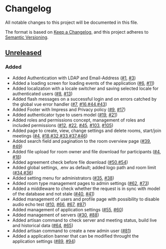 # Changelog
All notable changes to this project will be documented in this file.

The format is based on [Keep a Changelog](https://keepachangelog.com/en/1.0.0/),
and this project adheres to [Semantic Versioning](https://semver.org/spec/v2.0.0.html).

## [Unreleased]
### Added
- Added Authentication with LDAP and Email-Address ([#1], [#3])
- Added a loading screen for loading events of the application ([#6], [#11])
- Added localization with a locale switcher and saving selected locale for authenticated users ([#8], [#13])
- Added flash messages on a successful login and on errors catched by the global vue error handler ([#7], [#16],[#44],[#43])
- Added Footer with Impress and Privacy policy ([#9], [#17])
- Added authenticator type to users model ([#19], [#21])
- Added roles and permissions concept, management of roles and included permissions ([#12], [#22], [#45], [#103], [#105])
- Added page to create, view, change settings and delete rooms, start/join meetings ([#4], [#18],[#32],[#33],[#37],[#46])
- Added search field and pagination to the room overview page  ([#39], [#49])
- Added file upload for room owner and file download for participants ([#4], [#18])
- Added agreement check before file download ([#50],[#54])
- Added global settings, .env as default; added logo path and room limit ([#34],[#36])
- Added setting menu for administrators ([#35], [#38])
- Added room type management pages to admin settings ([#62], [#73])
- Added a middleware to check whether the request is in sync with model of the database and not stale ([#40], [#41])
- Added management of users and profile page with possibility to disable audio echo test ([#10], [#66], [#67], [#87])
- Added management of application settings ([#55], [#60])
- Added management of servers ([#30], [#88])
- Added artisan command to check server and meeting status, build live and historical data ([#64], [#65])
- Added artisan command to create a new admin user ([#81])
- Added a application banner that can be modified throught the application settings ([#89], [#94])

[#1]: https://github.com/THM-Health/PILOS/issues/1
[#3]: https://github.com/THM-Health/PILOS/pull/3
[#4]: https://github.com/THM-Health/PILOS/issues/4
[#6]: https://github.com/THM-Health/PILOS/issues/6
[#7]: https://github.com/THM-Health/PILOS/issues/7
[#8]: https://github.com/THM-Health/PILOS/issues/8
[#9]: https://github.com/THM-Health/PILOS/issues/9
[#10]: https://github.com/THM-Health/PILOS/issues/10
[#11]: https://github.com/THM-Health/PILOS/pull/11
[#12]: https://github.com/THM-Health/PILOS/issues/12
[#13]: https://github.com/THM-Health/PILOS/pull/13
[#16]: https://github.com/THM-Health/PILOS/pull/16
[#17]: https://github.com/THM-Health/PILOS/pull/17
[#18]: https://github.com/THM-Health/PILOS/pull/18
[#19]: https://github.com/THM-Health/PILOS/issues/19
[#21]: https://github.com/THM-Health/PILOS/pull/21
[#22]: https://github.com/THM-Health/PILOS/pull/22
[#30]: https://github.com/THM-Health/PILOS/issues/30
[#32]: https://github.com/THM-Health/PILOS/issues/32
[#33]: https://github.com/THM-Health/PILOS/pull/33
[#34]: https://github.com/THM-Health/PILOS/issues/34
[#35]: https://github.com/THM-Health/PILOS/pull/35
[#36]: https://github.com/THM-Health/PILOS/pull/36
[#37]: https://github.com/THM-Health/PILOS/issues/37
[#38]: https://github.com/THM-Health/PILOS/issues/38
[#39]: https://github.com/THM-Health/PILOS/issues/39
[#40]: https://github.com/THM-Health/PILOS/issues/40
[#41]: https://github.com/THM-Health/PILOS/pull/41
[#43]: https://github.com/THM-Health/PILOS/issues/43
[#44]: https://github.com/THM-Health/PILOS/pull/44
[#45]: https://github.com/THM-Health/PILOS/pull/45
[#46]: https://github.com/THM-Health/PILOS/pull/46
[#49]: https://github.com/THM-Health/PILOS/pull/49
[#50]: https://github.com/THM-Health/PILOS/issues/50
[#54]: https://github.com/THM-Health/PILOS/pull/54
[#55]: https://github.com/THM-Health/PILOS/issues/55
[#60]: https://github.com/THM-Health/PILOS/pull/60
[#62]: https://github.com/THM-Health/PILOS/issues/62
[#64]: https://github.com/THM-Health/PILOS/issues/64
[#65]: https://github.com/THM-Health/PILOS/pull/65
[#66]: https://github.com/THM-Health/PILOS/pull/66
[#67]: https://github.com/THM-Health/PILOS/issues/67
[#73]: https://github.com/THM-Health/PILOS/pull/73
[#81]: https://github.com/THM-Health/PILOS/pull/81
[#87]: https://github.com/THM-Health/PILOS/pull/87
[#88]: https://github.com/THM-Health/PILOS/pull/88
[#89]: https://github.com/THM-Health/PILOS/issues/89
[#94]: https://github.com/THM-Health/PILOS/pull/94
[#103]: https://github.com/THM-Health/PILOS/issues/103
[#105]: https://github.com/THM-Health/PILOS/pull/105

[unreleased]: https://github.com/THM-Health/PILOS/compare/3c8359cdb0395546fe97aeabf1a40f93002b182c...HEAD
